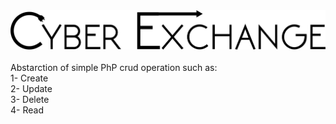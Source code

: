 <img src="https://github.com/Alpha19299/PhpCrud/blob/master/Resources/Logotxtblk.png?raw=true"/>

<br>
<br>
Abstarction of simple PhP crud operation such as: <br>
1- Create <br>
2- Update <br>
3- Delete <br>
4- Read <br>
